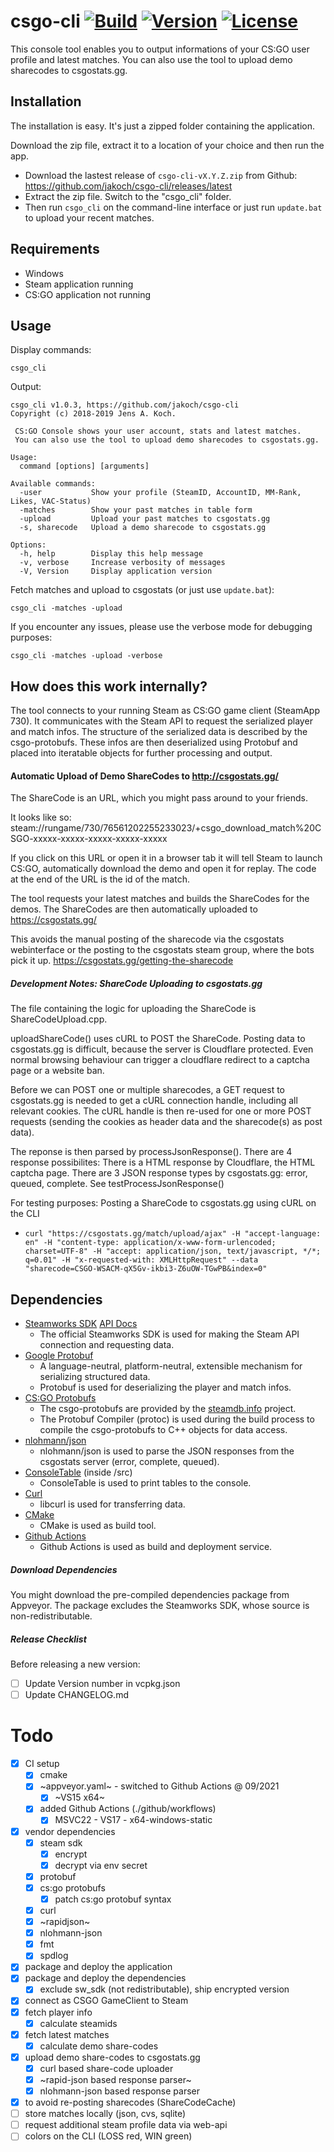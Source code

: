 # csgo-cli [![Build](https://github.com/jakoch/csgo-cli/actions/workflows/build.yml/badge.svg?branch=main)](https://github.com/jakoch/csgo-cli/actions/workflows/build.yml) [![Version](https://img.shields.io/badge/dynamic/json?url=https://raw.githubusercontent.com/jakoch/csgo-cli/main/vcpkg.json&label=Latest%20Version&query=$[%27version%27]&color=blue)](https://github.com/jakoch/csgo-cli/releases/latest) [![License](https://img.shields.io/github/license/jakoch/csgo-cli.svg)](https://github.com/jakoch/csgo-cli/blob/main/LICENSE)

This console tool enables you to output informations of your CS:GO user profile and latest matches.
You can also use the tool to upload demo sharecodes to csgostats.gg.

## Installation

The installation is easy. It's just a zipped folder containing the application.

Download the zip file, extract it to a location of your choice and then run the app.

- Download the lastest release of `csgo-cli-vX.Y.Z.zip` from Github: https://github.com/jakoch/csgo-cli/releases/latest
- Extract the zip file. Switch to the "csgo_cli" folder.
- Then run `csgo_cli` on the command-line interface or just run `update.bat` to upload your recent matches.

## Requirements

- Windows
- Steam application running
- CS:GO application not running

## Usage

Display commands:

    csgo_cli

Output:

    csgo_cli v1.0.3, https://github.com/jakoch/csgo-cli
    Copyright (c) 2018-2019 Jens A. Koch.

     CS:GO Console shows your user account, stats and latest matches.
     You can also use the tool to upload demo sharecodes to csgostats.gg.

    Usage:
      command [options] [arguments]

    Available commands:
      -user           Show your profile (SteamID, AccountID, MM-Rank, Likes, VAC-Status)
      -matches        Show your past matches in table form
      -upload         Upload your past matches to csgostats.gg
      -s, sharecode   Upload a demo sharecode to csgostats.gg

    Options:
      -h, help        Display this help message
      -v, verbose     Increase verbosity of messages
      -V, Version     Display application version

Fetch matches and upload to csgostats (or just use `update.bat`):

    csgo_cli -matches -upload

If you encounter any issues, please use the verbose mode for debugging purposes:

    csgo_cli -matches -upload -verbose

## How does this work internally?

The tool connects to your running Steam as CS:GO game client (SteamApp 730).
It communicates with the Steam API to request the serialized player and match infos.
The structure of the serialized data is described by the csgo-protobufs.
These infos are then deserialized using Protobuf and placed into
iteratable objects for further processing and output.

#### Automatic Upload of Demo ShareCodes to http://csgostats.gg/

The ShareCode is an URL, which you might pass around to your friends.

It looks like so: steam://rungame/730/76561202255233023/+csgo_download_match%20CSGO-xxxxx-xxxxx-xxxxx-xxxxx-xxxxx

If you click on this URL or open it in a browser tab it will tell Steam to launch CS:GO,
automatically download the demo and open it for replay.
The code at the end of the URL is the id of the match.

The tool requests your latest matches and builds the ShareCodes for the demos.
The ShareCodes are then automatically uploaded to https://csgostats.gg/

This avoids the manual posting of the sharecode via the csgostats webinterface
or the posting to the csgostats steam group, where the bots pick it up.
https://csgostats.gg/getting-the-sharecode

##### Development Notes: ShareCode Uploading to csgostats.gg

The file containing the logic for uploading the ShareCode is ShareCodeUpload.cpp.

uploadShareCode() uses cURL to POST the ShareCode.
Posting data to csgostats.gg is difficult, because the server is Cloudflare protected.
Even normal browsing behaviour can trigger a cloudflare redirect to a captcha page or a website ban.

Before we can POST one or multiple sharecodes, a GET request to csgostats.gg is needed to get a cURL connection handle, including all relevant cookies.
The cURL handle is then re-used for one or more POST requests (sending the cookies as header data and the sharecode(s) as post data).

The reponse is then parsed by processJsonResponse().
There are 4 response possibilites:
There is a HTML response by Cloudflare, the HTML captcha page.
There are 3 JSON response types by csgostats.gg: error, queued, complete. See testProcessJsonResponse()

For testing purposes: Posting a ShareCode to csgostats.gg using cURL on the CLI
 - `curl "https://csgostats.gg/match/upload/ajax" -H "accept-language: en" -H "content-type: application/x-www-form-urlencoded; charset=UTF-8" -H "accept: application/json, text/javascript, */*; q=0.01" -H "x-requested-with: XMLHttpRequest" --data "sharecode=CSGO-WSACM-qX5Gv-ikbi3-Z6uOW-TGwPB&index=0"`

## Dependencies

- [Steamworks SDK](https://partner.steamgames.com/) [API Docs](https://partner.steamgames.com/doc/sdk/api)
  - The official Steamworks SDK is used for making the Steam API connection and requesting data.
- [Google Protobuf](https://developers.google.com/protocol-buffers/)
  - A language-neutral, platform-neutral, extensible mechanism for serializing structured data.
  - Protobuf is used for deserializing the player and match infos.
- [CS:GO Protobufs](https://github.com/SteamDatabase/Protobufs/tree/master/csgo)
  - The csgo-protobufs are provided by the [steamdb.info](https://steamdb.info/) project.
  - The Protobuf Compiler (protoc) is used during the build process to compile the csgo-protobufs to C++ objects for data access.
- [nlohmann/json](https://github.com/nlohmann/json)
  - nlohmann/json is used to parse the JSON responses from the csgostats server (error, complete, queued).
- [ConsoleTable](https://github.com/766F6964/ConsoleTable) (inside /src)
  - ConsoleTable is used to print tables to the console.
- [Curl](https://github.com/curl/curl)
  - libcurl is used for transferring data.
- [CMake](https://cmake.org/)
  - CMake is used as build tool.
- [Github Actions](https://docs.github.com/en/actions)
  - Github Actions is used as build and deployment service.

##### Download Dependencies

You might download the pre-compiled dependencies package from Appveyor.
The package excludes the Steamworks SDK, whose source is non-redistributable.

##### Release Checklist

Before releasing a new version:

- [ ] Update Version number in vcpkg.json
- [ ] Update CHANGELOG.md

# Todo

- [x] CI setup
  - [x] cmake
  - [x] ~appveyor.yaml~ - switched to Github Actions @ 09/2021
    - [x] ~VS15 x64~
  - [x] added Github Actions (./github/workflows)
    - [x] MSVC22 - VS17 - x64-windows-static
- [x] vendor dependencies
  - [x] steam sdk
    - [x] encrypt
    - [x] decrypt via env secret
  - [x] protobuf
  - [x] cs:go protobufs
    - [x] patch cs:go protobuf syntax
  - [x] curl
  - [x] ~rapidjson~
  - [x] nlohmann-json
  - [x] fmt
  - [x] spdlog
- [x] package and deploy the application
- [x] package and deploy the dependencies
  - [x] exclude sw_sdk (not redistributable), ship encrypted version
- [x] connect as CSGO GameClient to Steam
- [x] fetch player info
  - [x] calculate steamids
- [x] fetch latest matches
  - [x] calculate demo share-codes
- [x] upload demo share-codes to csgostats.gg
  - [x] curl based share-code uploader
  - [x] ~rapid-json based response parser~
  - [x] nlohmann-json based response parser
- [x] to avoid re-posting sharecodes (ShareCodeCache)
- [ ] store matches locally (json, cvs, sqlite)
- [ ] request additional steam profile data via web-api
- [ ] colors on the CLI (LOSS red, WIN green)
